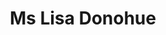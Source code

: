 ---
layout: layouts/profile.liquid
title: Ms Lisa Donohue
id: ms_lisa_donohue
prefix: Ms
first: Lisa
middle: 
last: Donohue
suffix: 
currentTitle: Corporate Board Director | Former CEO Publicis Spine & Starcom USA | Former Global Brand President Starcom Worldwide
currentOrg: GAP Inc. | NRG Energy | Brown Jordan Inc.
bio: Lisa Donohue<br />Experienced Corporate Board Director | CEO<br /><br />Collaborative C-Suite executive with strategic and operational experience.<br /><br />Extensive global consumer marketing expertise.<br /><br />Corporate Board Director across public and private companies. Range of committee experience and ESG involvement.<br /><br />Non-profit Board Leadership in education and female leadership development.<br /><br />Relevant Strengths&#58;<br /><br />- Global Executive Leadership<br /><br />- Governance and Committees<br /><br />- P&amp;L Management<br /><br />- Strategic Planning<br /><br />- Digital Business Transformation<br /><br />- Consumer Driven Strategies<br /><br />- Digital, Data and Technology<br /><br />Current Corporate Boards<br /><br />Independent Director for 2 public and 1 privately held companies<br /><br />Member of the National Association of Corporate Directors (NACD)<br /><br />GAP Inc 11.21 -<br /><br />NYSE listed (GPS), Fortune 500 company. Leading global retailer with brands including Gap, Old Navy, Athleta and Banana Republic<br /><br />Compensation &amp; Management Development Committee<br /><br />NRG Energy 10.20 -<br /><br />NYSE listed (NRG), Fortune 500 company. The leading integrated U.S. power company producing and selling energy and related consumer products and services.<br /><br />Audit Committee<br /><br />Nominating and Governance Committee<br /><br />Financial and Risk Management Committee (FARM)<br /><br />Nuclear Energy Committee Member<br /><br />Brown Jordan 8.21 -<br /><br />Privately held leading manufacturer of indoor and outdoor furniture servicing a variety of commercial and consumer markets.<br /><br />Modernizing consumer experience, brand portfolio architecture, entrance to e-commerce, brand refresh<br /><br />Past Corporate Boards<br /><br />AcuityAds Holdings (6.21 – 6.22)<br /><br />NASDAQ listed (ATY) leading technology in consumer journey based advertising automation providing marketers holistic solutions for digital advertising.<br /><br />Synacor (5.17 – 4.21)&lt;span style="font-size&#58; 14pt; line-height&#58; 23.333332061767578px;"&gt;&lt;/span&gt;<br /><br />NASDAQ listed (SYNC) leading provider of cloud-based Collaboration and Identity Management software and services serving global enterprises, video, internet and communications providers, and governments. Helped drive sale to private equity firm.<br /><br />Chair Compensation Committee<br /><br />Audit Committee<br /><br />Professional Experience<br /><br />Publicis Groupe<br /><br />Expansive career in marketing at Publicis Groupe, 3rd largest Global Communications Holding Company with revenue of ~ €10B.<br /><br />Decade focused in C-Suite management roles and on global executive leadership teams. Member of Publicis Groupe Management Committee helping define and operationalize strategy and leading 80,000 employees in over 130 offices globally.<br /><br />Provided consultative consumer marketing services including business growth opportunities, transformation agendas, consumer centric strategies, omnichannel marketing spend allocations, ZBB cost management, marketing and technology audits.<br /><br />Global experience spans many industry verticals and consumer facing businesses including retail, consumer electronics, FMCG, financial services, alcoholic beverages, healthcare, and entertainment.<br /><br />Drove value for Fortune 500 and digitally driven/DTC companies including Airbnb, Best Buy, AB InBev, Samsung, Procter &amp; Gamble, ESPN, Disney, Novartis, Bank of America, Kellogg’s, KraftHeinz, Visa, Beam Suntory.<br /><br />4 A’s Board of Directors and Ad Council Board of Directors<br /><br />CEO Publicis Spine Publicis Groupe (2017 - 2020)&lt;span style="font-size&#58; 14pt; line-height&#58; 23.333332061767578px;"&gt;&lt;/span&gt;<br /><br />Created and led Marketing Technology start-up inside Publicis Groupe, reporting directly to the Chairman/CEO and COO of Publicis Groupe.<br /><br />During tenure, Publicis Spine grew from zero to €20M+ revenue in SaaS + services model and contributed to conversion of $4.6B in incremental media billings.<br /><br />Leveraged the collective power of data, technology and talent to provide marketing transformation services to clients.<br /><br />Developed proprietary applied intelligence growth platform leveraging data, AI/ML and technology to identify and convert topline sales growth and improve operational efficiencies.<br /><br />Ran M&amp;A process aimed at identifying companies to accelerate platform development globally and increase high demand talent skill sets.<br /><br />Managed 200+ globally distributed software development team - including GDD resources in India and Argentina – and unified 3,500+ data strategists, data scientists, data engineers and analysts globally to provide professional services.<br /><br />Global Brand President Starcom Worldwide (2016 - 2017)&lt;span style="font-size&#58; 14pt; line-height&#58; 23.333332061767578px;"&gt;&lt;/span&gt;<br /><br />Led largest global media business unit of Publicis Groupe and top 3 global media services company. Reporting directly to Publicis Groupe COO.<br /><br />Managed $75+ billion in global media billings, $625+ million in revenue and 7,100+ global employees in 100+ offices.<br /><br />Delivered range of consultative marketing services to Fortune 500 companies including&#58; growth and transformation strategies, omnichannel marketing and communications strategies, channel allocations, content strategies, measurement and data and technology maturity audits.<br /><br />CEO Starcom USA, a division Starcom Worldwide (2009 - 2016)<br /><br />Managed $10.5 billion in media billings, $300 million in revenue and more than 1,100 employees in 4 cities.<br /><br />Implemented multivariate pricing models to diversify overall revenue structure while simultaneously improving margin and profitability and improving sustainability.<br /><br />Delivered range of consultative marketing services to Fortune 500 companies including&#58; growth and transformation strategies, consumer insights and trends, content strategies, data and technology audits, thought leadership and change management.<br /><br />Drove industry-leading digital practice. Built data and analytics practice from ground floor. Created product and pricing strategies, hired and re-skilled talent, integrated new agenda into core business to enable a shift from a ‘services only’ to ‘product and services’ company.<br /><br />Non-Profit Board Leadership<br /><br />She Runs It (2015 – 2022)&lt;span style="font-size&#58; 13pt; line-height&#58; 21.666667938232422px;"&gt;&lt;/span&gt;<br /><br />Co-Chair Foundation Board<br /><br />Board President Operating Board<br /><br />110 year history dedicated to supporting and empowering female leadership in the marketing, media, and technology industry. Services include mentoring, networking, community building, C-Suite industry speakers, education loan relief and job bank.<br /><br />Guiding expansion of the SRI Foundation Board to more effectively leverage philanthropic giving to support the initiatives.<br /><br />Milton Academy (2008 – 2022)<br /><br />President Board of Trustees | 7 years<br /><br />Trustee | 14years<br /><br />$420M+ endowment with most recent completed Capital Campaign raising $180M+ for endowment.<br /><br />Key initiatives include 10 Year Strategic Plan, Curriculum Renewal, Land and Property Strategy, Debt Refinancing and Campus Master Planning and Development<br /><br />Helped guide institution through COVID-19 pandemic including focus on health and safety requirements, development of best-in-class remote and hybrid learning models across K-12 day and global boarding students<br /><br />Personal<br /><br />Brown University (’87) BA Dual Major in Organizational Behavior and Management and Business Economics.<br /><br />Reside in New York and Massachusetts<br /><br />Avid athlete with current focus on golf, skiing, hiking and paddle boarding.
linkedin: www.linkedin.com/in/lisa-b-donohue
tiktok: 
twitter: 
aboutme: 
insta: 
orgURL: 
snapchat: 
personalURL: 
smallHeadshotURL: assets/images/headshots/IMG_0012_converted_scaled.avif
originalHeadshotURL: assets/images/headshots/IMG_0012_converted_scaled.avif
tags-experience: 
 - Business Development
 - Corporate Development
 - Digital Transformation
 - Governance
 - Private Companies
 - Public Companies
 - Supply Chain
 - Digital
 - Digital Transformation
 - Global
 - Governance
 - International
 - Marketing
 - P&L&#58; $0-$500M
 - Public Companies
 - Transformational and Growth
 - SAAS
tags-current-industries: 
 - Apparel Manufacturing
 - Energy/Utilities
 - Furniture and Home Furnishings Stores
tags-current-position: 
tags-past-industries: 
 - Advertising
 - Amusement, Gambling, and Recreation Industries
 - Apparel Manufacturing
 - Beverage and Tobacco Product Manufacturing
 - Broadcasting (except Internet)
 - Clothing and Clothing Accessories Stores
 - Corporate Directorships
 - Electronics and Appliance Stores
 - Finance and Insurance
 - Food Services and Drinking Places
 - Insurance Carriers and Related Activities
 - Internet Publishing and Broadcasting
 - Marketing/Sales
 - Media
 - Motion Picture and Sound Recording Industries
 - Motor Vehicle and Parts Dealers
 - PR/Communications
 - Publishing Industries (except Internet)
 - Technology
 - Telecommunications
tags-past-position: 
 - CEO / Chief Executive Officer
 - EVP / Executive Vice President
 - President
 - SVP / Senior Vice President
 - VP / Vice President
tags-current-board-service: 
    - Corporate Private
    - Corporate Public
    - Nonprofit
    - SPAC
    - VC
    - Private Equity
tags-past-board-service: 
    - Corporate Private
    - Corporate Public
    - Nonprofit
    - SPAC
    - VC
    - Private Equity
boards-current-corporate-private: 
boards-current-corporate-public: 
 - Gap Inc, Independent Director
 - NRG Energy, Independent Director
boards-current-nonprofit: 
boards-current-privateequity: 
 - Brown Jordan Inc, Independent Director
boards-current-spac: 
boards-current-vc: 
boards-past-corporate-private: 
boards-past-corporate-public: 
 - Acuity Ads Holdings, Independent Director
 - Synacor, Independent Director
boards-past-nonprofit: 
 - Milton Academy, President Board of Trustees | Trustee
 - She Runs It &#58; Operating Board, Board President
 - She Runs It &#58; Foundation Board, Co-Chair
 - 4 A's, Director
boards-past-privateequity: 
boards-past-spac: 
boards-past-vc: 
---